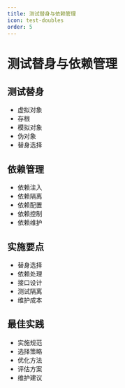 ```yaml
---
title: 测试替身与依赖管理
icon: test-doubles
order: 5
---
```


# 测试替身与依赖管理

## 测试替身
- 虚拟对象
- 存根
- 模拟对象
- 伪对象
- 替身选择

## 依赖管理
- 依赖注入
- 依赖隔离
- 依赖配置
- 依赖控制
- 依赖维护

## 实施要点
- 替身选择
- 依赖处理
- 接口设计
- 测试隔离
- 维护成本

## 最佳实践
- 实施规范
- 选择策略
- 优化方法
- 评估方案
- 维护建议
